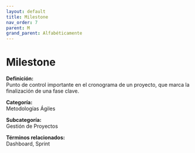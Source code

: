 ```yaml
---
layout: default
title: Milestone
nav_order: 7
parent: M
grand_parent: Alfabéticamente
---
```


# Milestone

**Definición:**  
Punto de control importante en el cronograma de un proyecto, que marca la finalización de una fase clave.

**Categoría:**  
Metodologías Ágiles  

**Subcategoría:**  
Gestión de Proyectos

**Términos relacionados:**  
Dashboard, Sprint
